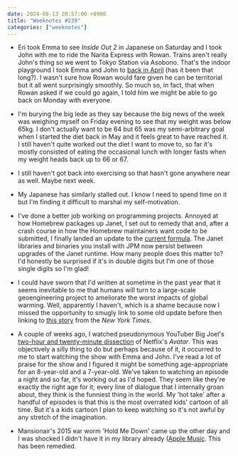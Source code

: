 ```yaml
---
date: 2024-08-13 20:57:00 +0900
title: "Weeknotes #239"
categories: ["weeknotes"]
---
```


- Eri took Emma to see _Inside Out 2_ in Japanese on Saturday and I took John with me to ride the Narita Express with Rowan. Trains aren't really John's thing so we went to Tokyo Station via Asobono. That's the indoor playground I took Emma and John to [back in April](https://updates.inqk.net/post/1712671440.html) (has it been that long?). I wasn't sure how Rowan would fare given he can be territorial but it all went surprisingly smoothly. So much so, in fact, that when Rowan asked if we could go again, I told him we might be able to go back on Monday with everyone.

- I'm burying the big lede as they say because the big news of the week was weighing myself on Friday evening to see that my weight was below 65kg. I don't actually want to be 64 but 65 was my semi-arbitrary goal when I started the diet back in May and it feels great to have reached it. I still haven't quite worked out the diet I want to move to, so far it's mostly consisted of eating the occasional lunch with longer fasts when my weight heads back up to 66 or 67.

- I still haven't got back into exercising so that hasn't gone anywhere near as well. Maybe next week.

- My Japanese has similarly stalled out. I know I need to spend time on it but I'm finding it difficult to marshal my self-motivation.

- I've done a better job working on programming projects. Annoyed at how Homebrew packages up Janet, I set out to remedy that and, after a crash course in how the Homebrew maintainers want code to be submitted, I finally landed an update to the [current formula](https://github.com/Homebrew/homebrew-core/blob/a7073a8be82d2bfd236a049759745eb9c89e148b/Formula/j/janet.rb). The Janet libraries and binaries you install with JPM now persist between upgrades of the Janet runtime. How many people does this matter to? I'd honestly be surprised if it's in double digits but I'm one of those single digits so I'm glad!

- I could have sworn that I'd written at sometime in the past year that it seems inevitable to me that humans will turn to a large-scale geoengineering project to ameliorate the worst impacts of global warming. Well, apparently I haven't, which is a shame because now I missed the opportunity to smugly link to some old update before then linking to [this story](https://www.nytimes.com/2024/08/01/climate/david-keith-solar-geoengineering.html) from the _New York Times_.

- A couple of weeks ago, I watched pseudonymous YouTuber Big Joel's [two-hour and twenty-minute dissection](https://youtu.be/GzQM6YtahSU) of Netflix's _Avatar_. This was objectively a silly thing to do but perhaps because of it, it occurred to me to start watching the show with Emma and John. I've read a lot of praise for the show and I figured it might be something age-appropriate for an 8-year-old and a 7-year-old. We've taken to watching an episode a night and so far, it's working out as I'd hoped. They seem like they're exactly the right age for it; every line of dialogue that I internally groan about, they think is the funniest thing in the world. My 'hot take' after a handful of episodes is that this is the most overrated kids' cartoon of all time. But it's a kids cartoon I plan to keep watching so it's not awful by any stretch of the imagination.

- Mansionair's 2015 ear worm 'Hold Me Down' came up the other day and I was shocked I didn't have it in my library already ([Apple Music](https://music.apple.com/us/album/hold-me-down/1640385491?i=1640385774). This has been remedied.
